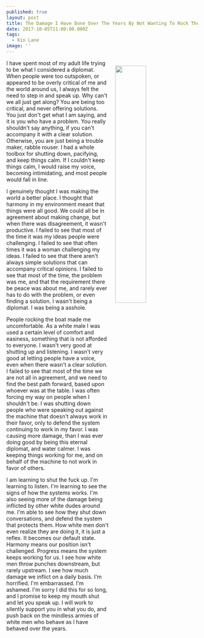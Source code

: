 ```yaml
---
published: true
layout: post
title: The Damage I Have Done Over The Years By Not Wanting To Rock The Boat
date: 2017-10-05T11:00:00.000Z
tags:
  - Kin Lane
image: ''
---
```

<p><img src="https://s3.amazonaws.com/kinlane-productions/algo-rotoscope/stories/white-man-burning-down.jpg" align="right" width="40%" style="padding: 15px;" /></p>I have spent most of my adult life trying to be what I considered a diplomat. When people were too outspoken, or appeared to be overly critical of me and the world around us, I always felt the need to step in and speak up. Why can't we all just get along? You are being too critical, and never offering solutions. You just don't get what I am saying, and it is you who have a problem. You really shouldn't say anything, if you can't accompany it with a clear solution. Otherwise, you are just being a trouble maker, rabble rouser. I had a whole toolbox for shutting down, pacifying, and keep things calm. If I couldn't keep things calm, I would raise my voice, becoming intimidating, and most people would fall in line.

I genuinely thought I was making the world a better place. I thought that harmony in my environment meant that things were all good. We could all be in agreement about making change, but when there was disagreement, it wasn't productive. I failed to see that most of the time it was my ideas people were challenging. I failed to see that often times it was a woman challenging my ideas. I failed to see that there aren't always simple solutions that can accompany critical opinions. I failed to see that most of the time, the problem was me, and that the requirement there be peace was about me, and rarely ever has to do with the problem, or even finding a solution. I wasn't being a diplomat. I was being a asshole.

People rocking the boat made me uncomfortable. As a white male I was used a certain level of comfort and easiness, something that is not afforded to everyone. I wasn't very good at shutting up and listening. I wasn't very good at letting people have a voice, even when there wasn't a clear solution. I failed to see that most of the time we are not all in agreement, and we need to find the best path forward, based upon whoever was at the table. I was often forcing my way on people when I shouldn't be. I was shutting down people who were speaking out against the machine that doesn't always work in their favor, only to defend the system continuing to work in my favor. I was causing more damage, than I was ever doing good by being this eternal diplomat, and water calmer. I was keeping things working for me, and on behalf of the machine to not work in favor of others.

I am learning to shut the fuck up. I'm learning to listen. I'm learning to see the signs of how the systems works. I'm also seeing more of the damage being inflicted by other white dudes around me. I'm able to see how they shut down conversations, and defend the system that protects them. How white men don't even realize they are doing it, it is just a reflex. It becomes our default state. Harmony means our position isn't challenged. Progress means the system keeps working for us. I see how white men throw punches downstream, but rarely upstream. I see how much damage we inflict on a daily basis. I'm horrified. I'm embarrassed. I'm ashamed. I'm sorry I did this for so long, and I promise to keep my mouth shut and let you speak up. I will work to silently support you in what you do, and push back on the mindless armies of white men who behave as I have behaved over the years.
